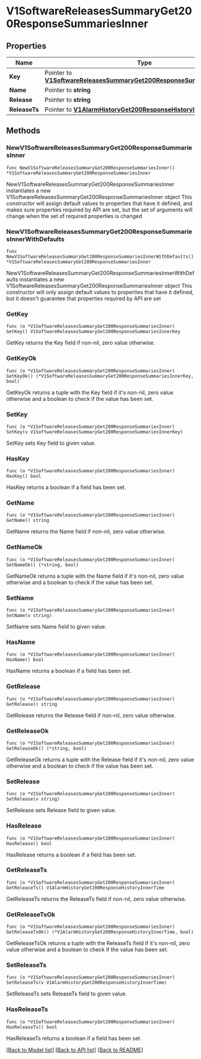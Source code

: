 # V1SoftwareReleasesSummaryGet200ResponseSummariesInner

## Properties

Name | Type | Description | Notes
------------ | ------------- | ------------- | -------------
**Key** | Pointer to [**V1SoftwareReleasesSummaryGet200ResponseSummariesInnerKey**](V1SoftwareReleasesSummaryGet200ResponseSummariesInnerKey.md) |  | [optional] 
**Name** | Pointer to **string** |  | [optional] 
**Release** | Pointer to **string** |  | [optional] 
**ReleaseTs** | Pointer to [**V1AlarmHistoryGet200ResponseHistoryInnerTime**](V1AlarmHistoryGet200ResponseHistoryInnerTime.md) |  | [optional] 

## Methods

### NewV1SoftwareReleasesSummaryGet200ResponseSummariesInner

`func NewV1SoftwareReleasesSummaryGet200ResponseSummariesInner() *V1SoftwareReleasesSummaryGet200ResponseSummariesInner`

NewV1SoftwareReleasesSummaryGet200ResponseSummariesInner instantiates a new V1SoftwareReleasesSummaryGet200ResponseSummariesInner object
This constructor will assign default values to properties that have it defined,
and makes sure properties required by API are set, but the set of arguments
will change when the set of required properties is changed

### NewV1SoftwareReleasesSummaryGet200ResponseSummariesInnerWithDefaults

`func NewV1SoftwareReleasesSummaryGet200ResponseSummariesInnerWithDefaults() *V1SoftwareReleasesSummaryGet200ResponseSummariesInner`

NewV1SoftwareReleasesSummaryGet200ResponseSummariesInnerWithDefaults instantiates a new V1SoftwareReleasesSummaryGet200ResponseSummariesInner object
This constructor will only assign default values to properties that have it defined,
but it doesn't guarantee that properties required by API are set

### GetKey

`func (o *V1SoftwareReleasesSummaryGet200ResponseSummariesInner) GetKey() V1SoftwareReleasesSummaryGet200ResponseSummariesInnerKey`

GetKey returns the Key field if non-nil, zero value otherwise.

### GetKeyOk

`func (o *V1SoftwareReleasesSummaryGet200ResponseSummariesInner) GetKeyOk() (*V1SoftwareReleasesSummaryGet200ResponseSummariesInnerKey, bool)`

GetKeyOk returns a tuple with the Key field if it's non-nil, zero value otherwise
and a boolean to check if the value has been set.

### SetKey

`func (o *V1SoftwareReleasesSummaryGet200ResponseSummariesInner) SetKey(v V1SoftwareReleasesSummaryGet200ResponseSummariesInnerKey)`

SetKey sets Key field to given value.

### HasKey

`func (o *V1SoftwareReleasesSummaryGet200ResponseSummariesInner) HasKey() bool`

HasKey returns a boolean if a field has been set.

### GetName

`func (o *V1SoftwareReleasesSummaryGet200ResponseSummariesInner) GetName() string`

GetName returns the Name field if non-nil, zero value otherwise.

### GetNameOk

`func (o *V1SoftwareReleasesSummaryGet200ResponseSummariesInner) GetNameOk() (*string, bool)`

GetNameOk returns a tuple with the Name field if it's non-nil, zero value otherwise
and a boolean to check if the value has been set.

### SetName

`func (o *V1SoftwareReleasesSummaryGet200ResponseSummariesInner) SetName(v string)`

SetName sets Name field to given value.

### HasName

`func (o *V1SoftwareReleasesSummaryGet200ResponseSummariesInner) HasName() bool`

HasName returns a boolean if a field has been set.

### GetRelease

`func (o *V1SoftwareReleasesSummaryGet200ResponseSummariesInner) GetRelease() string`

GetRelease returns the Release field if non-nil, zero value otherwise.

### GetReleaseOk

`func (o *V1SoftwareReleasesSummaryGet200ResponseSummariesInner) GetReleaseOk() (*string, bool)`

GetReleaseOk returns a tuple with the Release field if it's non-nil, zero value otherwise
and a boolean to check if the value has been set.

### SetRelease

`func (o *V1SoftwareReleasesSummaryGet200ResponseSummariesInner) SetRelease(v string)`

SetRelease sets Release field to given value.

### HasRelease

`func (o *V1SoftwareReleasesSummaryGet200ResponseSummariesInner) HasRelease() bool`

HasRelease returns a boolean if a field has been set.

### GetReleaseTs

`func (o *V1SoftwareReleasesSummaryGet200ResponseSummariesInner) GetReleaseTs() V1AlarmHistoryGet200ResponseHistoryInnerTime`

GetReleaseTs returns the ReleaseTs field if non-nil, zero value otherwise.

### GetReleaseTsOk

`func (o *V1SoftwareReleasesSummaryGet200ResponseSummariesInner) GetReleaseTsOk() (*V1AlarmHistoryGet200ResponseHistoryInnerTime, bool)`

GetReleaseTsOk returns a tuple with the ReleaseTs field if it's non-nil, zero value otherwise
and a boolean to check if the value has been set.

### SetReleaseTs

`func (o *V1SoftwareReleasesSummaryGet200ResponseSummariesInner) SetReleaseTs(v V1AlarmHistoryGet200ResponseHistoryInnerTime)`

SetReleaseTs sets ReleaseTs field to given value.

### HasReleaseTs

`func (o *V1SoftwareReleasesSummaryGet200ResponseSummariesInner) HasReleaseTs() bool`

HasReleaseTs returns a boolean if a field has been set.


[[Back to Model list]](../README.md#documentation-for-models) [[Back to API list]](../README.md#documentation-for-api-endpoints) [[Back to README]](../README.md)


